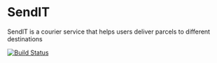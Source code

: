 # SendIT
SendIT is a courier service that helps users deliver parcels to different destinations

[![Build Status](https://travis-ci.org/bezalel001/SendIT.svg?branch=dev)](https://travis-ci.org/bezalel001/SendIT)
